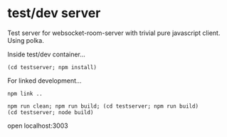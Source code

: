 # test/dev server

Test server for websocket-room-server with trivial pure javascript client.
Using polka.

Inside test/dev container...
```
(cd testserver; npm install)
```
For linked development...
```
npm link ..
```
```
npm run clean; npm run build; (cd testserver; npm run build)
(cd testserver; node build)
```
open localhost:3003
